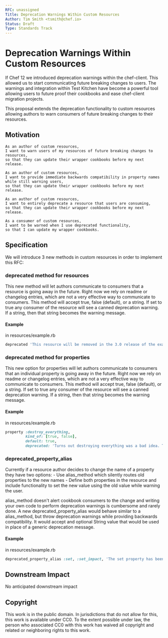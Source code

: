 ```yaml
---
RFC: unassigned
Title: Deprecation Warnings Within Custom Resources
Author: Tim Smith <tsmith@chef.io>
Status: Draft
Type: Standards Track
---
```


# Deprecation Warnings Within Custom Resources

If Chef 12 we introduced deprecation warnings within the chef-client. This allowed us to start communicating future breaking changes to users. The warnings and integration within Test Kitchen have become a powerful tool allowing users to future proof their cookbooks and ease chef-client migration projects.

This proposal extends the deprecation functionality to custom resources allowing authors to warn consumers of future breaking changes to their resources.

## Motivation

    As an author of custom resources,
    I want to warn users of my resources of future breaking changes to resources,
    so that they can update their wrapper cookbooks before my next release.

	As an author of custom resources,
    I want to provide immediate backwards compatibility in property names while still warning users,
    so that they can update their wrapper cookbooks before my next release.

	As an author of custom resources,
    I want to entirely deprecate a resource that users are consuming,
    so that they can update their wrapper cookbooks before my next release.

	As a consumer of custom resources,
    I want to be warned when I use deprecated functionality,
    so that I can update my wrapper cookbooks.

## Specification

We will introduce 3 new methods in custom resources in order to implement this RFC:

### deprecated method for resources

This new method will let authors communicate to consumers that a resource is going away in the future. Right now we rely on readme or changelog entries, which are not a very effective way to communicate to consumers. This method will accept true, false (default), or a string. If set to true any consumer of the resource will see a canned deprecation warning. If a string, then that string becomes the warning message.

#### Example

in resources/example.rb

```ruby
deprecated 'This resource will be removed in the 3.0 release of the example cookbook in April 2018. You should use example_ng instead. See the readme for additional information.'
```

### deprecated method for properties

This new option for properties will let authors communicate to consumers that an individual property is going away in the future.  Right now we rely on readme or changelog entries, which are not a very effective way to communicate to consumers. This method will accept true, false (default), or a string. If set to true any consumer of the resource will see a canned deprecation warning. If a string, then that string becomes the warning message.

#### Example

in resources/example.rb

```ruby
property :destroy_everything, 
         kind_of: [true, false], 
         default: true, 
         deprecated: 'Turns out destroying everything was a bad idea. This property will be removed in the 3.0 release of this cookbook in April 2018 and will throw an error if set at that time.'
```

### deprecated_property_alias

Currently if a resource author decides to change the name of a property they have two options: 
	- Use alias_method which silently routes old properties to the new names
	- Define both properties in the resource and include functionality to set the new value using the old value while warning the user.

alias_method doesn't alert cookbook consumers to the change and writing your own code to perform deprecation warnings is cumbersome and rarely done. A new deprecated_property_alias would behave similar to a alias_method, but throw deprecation warnings while providing backwards compatibility. It would accept and optional String value that would be used in place of a generic deprecation message.

#### Example

in resources/example.rb

```ruby
deprecated_property_alias :set, :set_impact, 'The set property has been renamed to set_impact. Set will be removed from this cookbook in the next release in April 2018.'
```

## Downstream Impact

No anticipated downstream impact

## Copyright

This work is in the public domain. In jurisdictions that do not allow for this,
this work is available under CC0. To the extent possible under law, the person
who associated CC0 with this work has waived all copyright and related or
neighboring rights to this work.
